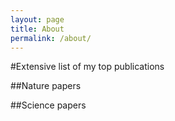 ```yaml
---
layout: page
title: About
permalink: /about/
---
```


#Extensive list of my top publications

##Nature papers

##Science papers
